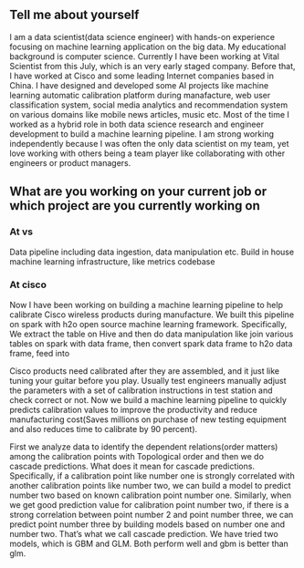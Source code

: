 ## Tell me about yourself 
I am a data scientist(data science engineer) with hands-on experience focusing on machine learning application on the big data. My educational background is computer science. Currently I have been working at Vital Scientist from this July, which is an very early staged company. Before that, I have worked at Cisco and some leading Internet companies based in China. I have designed and developed some AI projects like machine learning automatic calibration platform during manafacture,  web user classification system, social media analytics and recommendation system on various domains like mobile news articles, music etc.  Most of the time I worked as a hybrid role in both data science research and engineer development to build a machine learning pipeline. I am strong working independently because I was often the only data scientist on my team, yet love working with others being a team player like collaborating with other engineers or product managers.

## What are you working on your current job or  which project are you currently working on
### At vs
Data pipeline including data ingestion, data manipulation etc. 
Build in house machine learning infrastructure, like metrics codebase

### At cisco
Now I have been working on building a machine learning pipeline to help calibrate Cisco wireless products during manufacture.  We built this pipeline on spark with h2o open source machine learning framework. 
Specifically, We extract the table on Hive and then do data manipulation like join various tables on spark with data frame, then convert spark data frame to h2o data frame, feed into 

Cisco products need calibrated after they are assembled, and it just like tuning your guitar before you play. Usually test engineers manually adjust the parameters with a set of calibration instructions in test station and check correct or not. Now we build a machine learning pipeline to  quickly predicts calibration values to improve the productivity and reduce manufacturing cost(Saves millions on purchase of new testing equipment and also reduces time to calibrate by 90 percent). 

First we analyze data to identify the dependent relations(order matters) among the calibration points with Topological order and then we do cascade predictions.  What does it mean for  cascade predictions. Specifically, if a calibration point like number one is strongly correlated with another calibration points like number two, we can build a model to predict number two based on known calibration point number one. Similarly, when we get good prediction value for calibration point number  two, if there is a strong correlation between point number 2 and point number three, we can predict point number three by building models based on number one and number two. That’s what we call cascade prediction. We have tried two models, which is GBM and GLM. Both perform well and gbm is better than glm. 

